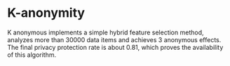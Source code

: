 # K-anonymity
K anonymous implements a simple hybrid feature selection method, analyzes more than 30000 data items and achieves 3 anonymous effects. The final privacy protection rate is about 0.81, which proves the availability of this algorithm.
